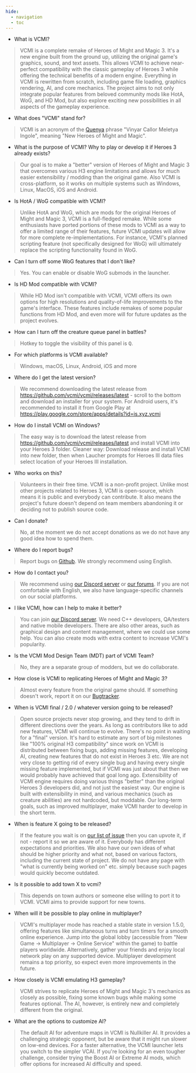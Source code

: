 ```yaml
---
hide:
  - navigation
  - toc
---
```


* What is VCMI?

> VCMI is a complete remake of Heroes of Might and Magic 3. It's a new engine built from the ground up, utilizing the original game's graphics, sound, and text assets. This allows VCMI to achieve near-perfect compatibility with the classic gameplay of Heroes 3 while offering the technical benefits of a modern engine. Everything in VCMI is rewritten from scratch, including game file loading, graphics rendering, AI, and core mechanics. The project aims to not only integrate popular features from beloved community mods like HotA, WoG, and HD Mod, but also explore exciting new possibilities in all aspects of the gameplay experience.

* What does "VCMI" stand for?

> VCMI is an acronym of the [Quenya](https://en.wikipedia.org/wiki/Quenya) phrase "Vinyar Callor Meletya Ingole", meaning "New Heroes of Might and Magic". <!-- https://forum.vcmi.eu/t/what-vcmi-stands-for/297/4 -->

* What is the purpose of VCMI? Why to play or develop it if Heroes 3 already exists?

> Our goal is to make a "better" version of Heroes of Might and Magic 3 that overcomes various H3 engine limitations and allows for much easier extensibility / modding than the original game. Also VCMI is cross-platform, so it works on multiple systems such as Windows, Linux, MacOS, iOS and Android.

* Is HotA / WoG compatible with VCMI?

> Unlike HotA and WoG, which are mods for the original Heroes of Might and Magic 3, VCMI is a full-fledged remake. While some enthusiasts have ported portions of these mods to VCMI as a way to offer a limited range of their features, future VCMI updates will allow for more complete re-implementations. For instance, VCMI's planned scripting feature (not specifically designed for WoG) will ultimately replace the scripting functionality found in WoG.

* Can I turn off some WoG features that I don't like?

> Yes. You can enable or disable WoG submods in the launcher.

* Is HD Mod compatible with VCMI?

> While HD Mod isn't compatible with VCMI, VCMI offers its own options for high resolutions and quality-of-life improvements to the game's interface. These features include remakes of some popular functions from HD Mod, and even more will  for future updates as the project evolves.

* How can I turn off the creature queue panel in battles?

> Hotkey to toggle the visibility of this panel is <kbd>Q</kbd>. 

* For which platforms is VCMI available?

> Windows, macOS, Linux, Android, iOS and more

* Where do I get the latest version?

> We recommend downloading the latest release from <https://github.com/vcmi/vcmi/releases/latest> - scroll to the bottom and download an installer for your system. For Android users, it's recommended to install it from Google Play at <https://play.google.com/store/apps/details?id=is.xyz.vcmi>

* How do I install VCMI on Windows?

> The easy way is to download the latest release from <https://github.com/vcmi/vcmi/releases/latest> and install VCMI into your Heroes 3 folder. Cleaner way: Download release and install VCMI into new folder, then when Laucher prompts for Heroes III data files select location of your Heroes III installation.

* Who works on this?

> Volunteers in their free time. VCMI is a non-profit project. Unlike most other projects related to Heroes 3, VCMI is open-source, which means it is public and everybody can contribute. It also means the project's future doesn't depend on team members abandoning it or deciding not to publish source code.

* Can I donate?

> No, at the moment we do not accept donations as we do not have any good idea how to spend them.

* Where do I report bugs?

> Report bugs on [Github](https://github.com/vcmi/vcmi/issues). We strongly recommend using English.

* How do I contact you?

> We recommend using [our Discord server](https://discord.gg/chBT42V) or [our forums](https://forum.vcmi.eu/). If you are not comfortable with English, we also have language-specific channels on our social platforms.

* I like VCMI, how can I help to make it better?

> You can join [our Discord server](https://discord.gg/chBT42V). We need C++ developers, QA/testers and native mobile developers. There are also other areas, such as graphical design and content management, where we could use some help. You can also create mods with extra content to increase VCMI's popularity.

* Is the VCMI Mod Design Team (MDT) part of VCMI Team?

> No, they are a separate group of modders, but we do collaborate.

* How close is VCMI to replicating Heroes of Might and Magic 3?

> Almost every feature from the original game should. If something doesn't work, report it on our [Bugtracker](https://github.com/vcmi/vcmi/issues). 

* When is VCMI final / 2.0 / whatever version going to be released?

> Open source projects never stop growing, and they tend to drift in different directions over the years. As long as contributors like to add new features, VCMI will continue to evolve. There's no point in waiting for a "final" version. It's hard to estimate any sort of big milestones like "100% original H3 compatibility" since work on VCMI is distributed between fixing bugs, adding missing features, developing AI, creating new features that do not exist in Heroes 3 etc. We are not very close to getting rid of every single bug and having every single missing feature implemented, but if VCMI was just about that then we would probably have achieved that goal long ago. Extensibility of VCMI engine requires doing various things "better" than the original Heroes 3 developers did, and not just the easiest way. Our engine is built with extensibility in mind, and various mechanics (such as creature abilities) are not hardcoded, but moddable. Our long-term goals, such as improved multiplayer, make VCMI harder to develop in the short term.

* When is feature X going to be released?

> If the feature you wait is on [our list of issue](https://github.com/vcmi/vcmi/issues) then you can upvote it, if not - report it so we are aware of it. Everybody has different expectations and priorities. We also have our own ideas of what should be higher priority and what not, based on various factors, including the current state of project. We do not have any page with "what is currently being worked on" etc. simply because such pages would quickly become outdated.

* Is it possible to add town X to vcmi?

> This depends on town authors or someone else willing to port it to VCMI. VCMI aims to provide support for new towns. 

* When will it be possible to play online in multiplayer?

> VCMI's multiplayer mode has reached a stable state in version 1.5.0, offering features like simultaneous turns and turn timers for a smooth online experience. Jump into the global lobby (accessible from "New Game -> Multiplayer -> Online Service" within the game) to battle players worldwide. Alternatively, gather your friends and enjoy local network play on any supported device. Multiplayer development remains a top priority, so expect even more improvements in the future.

* How closely is VCMI emulating H3 gameplay?

> VCMI strives to replicate Heroes of Might and Magic 3's mechanics as closely as possible, fixing some known bugs while making some features optional. The AI, however, is entirely new and completely different from the original.

* What are the options to customize AI?

> The default AI for adventure maps in VCMI is Nullkiller AI. It provides a challenging strategic opponent, but be aware that it might run slower on low-end devices.  For a faster alternative, the VCMI launcher lets you switch to the simpler VCAI. If you're looking for an even tougher challenge, consider trying the Boost AI or Extreme AI mods, which offer options for increased AI difficulty and speed.
